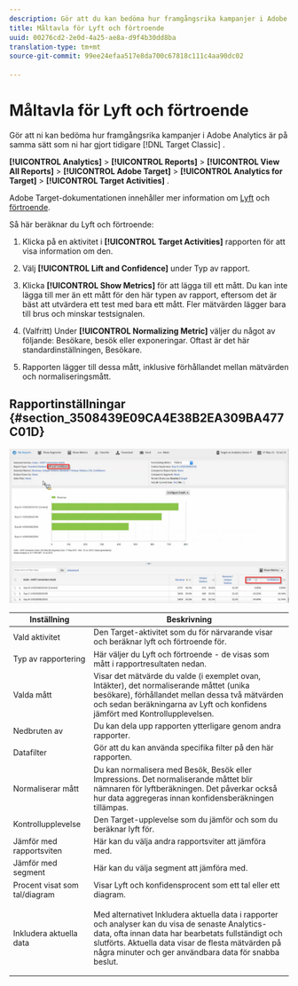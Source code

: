```yaml
---
description: Gör att du kan bedöma hur framgångsrika kampanjer i Adobe Analytics är på samma sätt som du har gjort i Target Classic tidigare.
title: Måltavla för Lyft och förtroende
uuid: 00276cd2-2e0d-4a25-ae8a-d9f4b30dd8ba
translation-type: tm+mt
source-git-commit: 99ee24efaa517e8da700c67818c111c4aa90dc02

---
```



# Måltavla för Lyft och förtroende

Gör att ni kan bedöma hur framgångsrika kampanjer i Adobe Analytics är på samma sätt som ni har gjort tidigare [!DNL Target Classic] .

**[!UICONTROL Analytics]** > **[!UICONTROL Reports]** > **[!UICONTROL View All Reports]** > **[!UICONTROL Adobe Target]** > **[!UICONTROL Analytics for Target]** > **[!UICONTROL Target Activities]** .

Adobe Target-dokumentationen innehåller mer information om [Lyft](https://marketing.adobe.com/resources/help/en_US/target/target/c_estimating_lift_in_revenue.html) och [förtroende](https://marketing.adobe.com/resources/help/en_US/rec/c_Confidence_Level_and_Confidence_Interval.html).

Så här beräknar du Lyft och förtroende:

1. Klicka på en aktivitet i **[!UICONTROL Target Activities]** rapporten för att visa information om den.
1. Välj **[!UICONTROL Lift and Confidence]** under Typ av rapport.
1. Klicka **[!UICONTROL Show Metrics]** för att lägga till ett mått. Du kan inte lägga till mer än ett mått för den här typen av rapport, eftersom det är bäst att utvärdera ett test med bara ett mått. Fler mätvärden lägger bara till brus och minskar testsignalen.
1. (Valfritt) Under **[!UICONTROL Normalizing Metric]** väljer du något av följande: Besökare, besök eller exponeringar. Oftast är det här standardinställningen, Besökare.

1. Rapporten lägger till dessa mått, inklusive förhållandet mellan mätvärden och normaliseringsmått.

## Rapportinställningar {#section_3508439E09CA4E38B2EA309BA477C01D}

![](assets/lift_confidence_ui.png)

<table id="table_0FBB257C96454CDA82D487DC68459C13"> 
 <thead> 
  <tr> 
   <th colname="col1" class="entry"> Inställning </th> 
   <th colname="col2" class="entry"> Beskrivning </th> 
  </tr> 
 </thead>
 <tbody> 
  <tr> 
   <td colname="col1"> Vald aktivitet </td> 
   <td colname="col2"> Den Target-aktivitet som du för närvarande visar och beräknar lyft och förtroende för. </td> 
  </tr> 
  <tr> 
   <td colname="col1"> Typ av rapportering </td> 
   <td colname="col2"> Här väljer du Lyft och förtroende - de visas som mått i rapportresultaten nedan. </td> 
  </tr> 
  <tr> 
   <td colname="col1"> Valda mått </td> 
   <td colname="col2"> Visar det mätvärde du valde (i exemplet ovan, Intäkter), det normaliserande måttet (unika besökare), förhållandet mellan dessa två mätvärden och sedan beräkningarna av Lyft och konfidens jämfört med Kontrollupplevelsen. </td> 
  </tr> 
  <tr> 
   <td colname="col1"> Nedbruten av </td> 
   <td colname="col2"> Du kan dela upp rapporten ytterligare genom andra rapporter. </td> 
  </tr> 
  <tr> 
   <td colname="col1"> Datafilter </td> 
   <td colname="col2"> Gör att du kan använda specifika filter på den här rapporten. </td> 
  </tr> 
  <tr> 
   <td colname="col1"> Normaliserar mått </td> 
   <td colname="col2"> Du kan normalisera med Besök, Besök eller Impressions. Det normaliserande måttet blir nämnaren för lyftberäkningen. Det påverkar också hur data aggregeras innan konfidensberäkningen tillämpas. </td> 
  </tr> 
  <tr> 
   <td colname="col1"> Kontrollupplevelse </td> 
   <td colname="col2"> Den Target-upplevelse som du jämför och som du beräknar lyft för. </td> 
  </tr> 
  <tr> 
   <td colname="col1"> Jämför med rapportsviten </td> 
   <td colname="col2"> Här kan du välja andra rapportsviter att jämföra med. </td> 
  </tr> 
  <tr> 
   <td colname="col1"> Jämför med segment </td> 
   <td colname="col2"> Här kan du välja segment att jämföra med. </td> 
  </tr> 
  <tr> 
   <td colname="col1"> Procent visat som tal/diagram </td> 
   <td colname="col2"> Visar Lyft och konfidensprocent som ett tal eller ett diagram. </td> 
  </tr> 
  <tr> 
   <td colname="col1"> Inkludera aktuella data </td> 
   <td colname="col2"> <p>Med alternativet Inkludera aktuella data i rapporter och analyser kan du visa de senaste Analytics-data, ofta innan data har bearbetats fullständigt och slutförts. Aktuella data visar de flesta mätvärden på några minuter och ger användbara data för snabba beslut. </p> </td> 
  </tr> 
 </tbody> 
</table>

